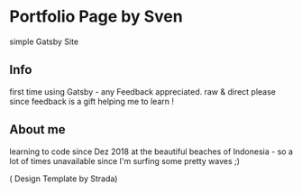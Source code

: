 # Portfolio Page by Sven

simple Gatsby Site

## Info

first time using Gatsby - any Feedback appreciated. raw & direct please since feedback is a gift helping me to learn  !



## About me
learning to code since Dez 2018 at the beautiful beaches of Indonesia - so a lot of times unavailable since I'm surfing some pretty waves ;)



( Design Template by Strada)
